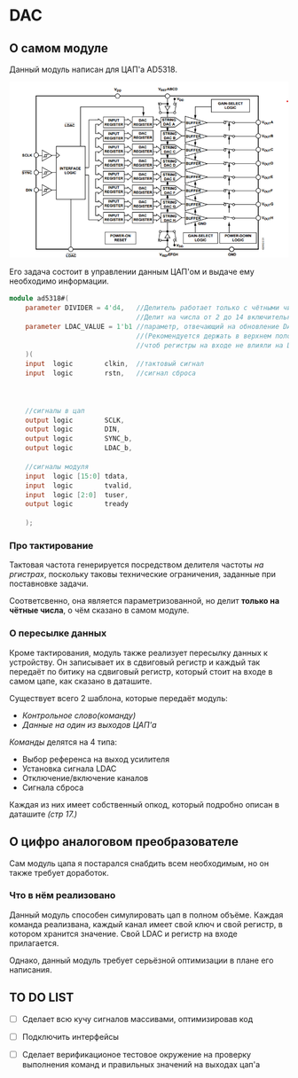 # DAC

## О самом модуле

Данный модуль написан для ЦАП'а AD5318.

![dac_ad5318](https://github.com/0TulipRose0/DAC/blob/main/Pics%20and%20datasheat/DAC%20ad53xx.png)

Его задача состоит в управлении данным ЦАП'ом и выдаче ему необходимо информации.

```verilog
module ad5318#(
    parameter DIVIDER = 4'd4,   //Делитель работает только с чётными числами!!
                                //Делит на числа от 2 до 14 включительно
    parameter LDAC_VALUE = 1'b1 //параметр, отвечающий на обновление DAC регистров
                                //(Рекомендуется держать в верхнем положении,
                                //чтоб регистры на входе не влияли на DAC регистры при запуске
    )(
    input  logic        clkin,  //тактовый сигнал
    input  logic        rstn,   //сигнал сброса
    
    
    
    //сигналы в цап
    output logic        SCLK,
    output logic        DIN,
    output logic        SYNC_b,
    output logic        LDAC_b,
    
    //сигналы модуля
    input  logic [15:0] tdata,
    input  logic        tvalid,
    input  logic [2:0]  tuser,
    output logic        tready
    
    );
```
### Про тактирование

Тактовая частота генерируется посредством делителя частоты *на ргистрах*, поскольку таковы технические ограничения, заданные при поставновке задачи.

Соответсвенно, она является параметризованной, но делит **только на чётные числа**, о чём сказано в самом модуле.
### О пересылке данных

Кроме тактирования, модуль также реализует пересылку данных к устройству.
Он записывает их в сдвиговый регистр и каждый так передаёт по битику на сдвиговый регистр, который стоит на входе в самом цапе, как сказано в даташите.

Существует всего 2 шаблона, которые передаёт модуль:
+ *Контрольное слово(команду)*
+ *Данные на один из выходов ЦАП'а*

*Команды* делятся на 4 типа:
+ Выбор референса на выход усилителя
+ Установка сигнала LDAC
+ Отключение/включение каналов
+ Сигнала сброса 

Каждая из них имеет собственный опкод, который подробно описан в даташите *(стр 17.)*

## О цифро аналоговом преобразователе

Сам модуль цапа я постарался снабдить всем необходимым, но он также требует доработок.

### Что в нём реализовано

Данный модуль способен симулировать цап в полном объёме.
Каждая команда реализвана, каждый канал имеет свой ключ и свой регистр, в котором хранится значение. Свой LDAC и регистр на входе прилагается.

Однако, данный модуль требует серьёзной оптимизации в плане его написания.

## TO DO LIST

- [ ] Сделает всю кучу сигналов массивами, оптимизировав код
- [ ] Подключить интерфейсы
- [ ] Сделает верификационое тестовое окружение на проверку выполнения команд и правильных значений на выходах цап'а

